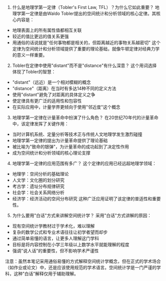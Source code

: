 1. 什么是地理学第一定律（Tobler's First Law, TFL）？为什么它如此重要？
地理学第一定律是由Waldo Tobler提出的空间统计和分析领域的核心定律。其核心内容是：
- 地理表面上的所有属性值都相互关联
- 较近的值比更远的值关系更强
- 用通俗的话说就是"任何事物都是相关的，但距离越近的事物关系越密切"
这个定律为空间统计和分析领域提供了重要的理论基础，就像牛顿定律对经典力学的意义一样重要。

2. Tobler在定律中使用"distant"而不是"distance"有什么深意？
这个用词选择体现了Tobler的智慧：
- "distant"（远近）是一个相对模糊的概念
- "distance"（距离）在当时有多达14种不同的定义方法
- 使用"distant"避免了对距离的具体定义之争
- 使定律具有更广泛的适用性和包容性
- 在实际应用中，计量学界更倾向于使用"邻近度"这个概念

3. 地理学第一定律在计量革命中扮演了什么角色？
在20世纪70年代的计量革命中，该定律发挥了关键作用：
- 当时计算机系统、定量分析等技术正与传统人文地理学发生激烈碰撞
- 地理学第一定律的提出为计量革命提供了理论基础
- 被比喻为"致命的银弹"，为计量革命的成功起到了决定性作用
- 成为空间统计和分析领域的核心理论支撑

4. 地理学第一定律的应用范围有多广？
这个定律的应用已经远超地理学领域：
- 地理学：空间分析的基础理论
- 人文学：文化圈的划分研究
- 考古学：遗址分布规律研究
- 社会学：社会关系网络分析
- 经济学：经济活动的空间分布研究
这种广泛应用证明了该定律的普适性和重要性。

5. 为什么要用"白话"方式来讲解空间统计学？
采用"白话"方式讲解的原因：
- 现有空间统计学教材过于学术化，难以理解
- 复杂的数学公式和专业术语往往让初学者望而却步
- 通过简单易懂的语言，让更多人理解这门学科
- 目标是将内容控制在小学三年级以上数学水平就能理解的程度
- 强调"说人话"的重要性，但不影响学术严谨性

注意：虽然本笔记采用通俗易懂的方式解释空间统计学概念，但在正式的学术场合（如作业或论文）中，还是应该使用规范的学术语言。空间统计学是一门严谨的学科，这种"白话"解释仅用于辅助理解。 